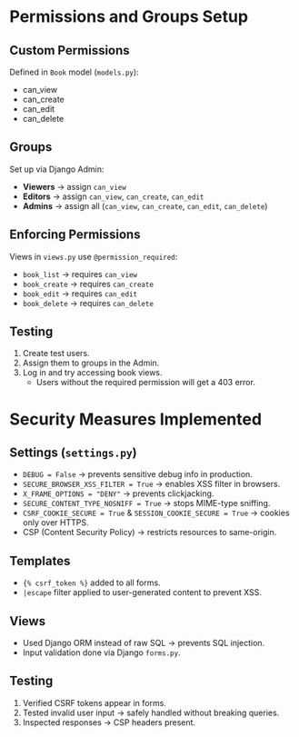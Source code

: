 # Permissions and Groups Setup

## Custom Permissions
Defined in `Book` model (`models.py`):
- can_view
- can_create
- can_edit
- can_delete

## Groups
Set up via Django Admin:
- **Viewers** → assign `can_view`
- **Editors** → assign `can_view`, `can_create`, `can_edit`
- **Admins** → assign all (`can_view`, `can_create`, `can_edit`, `can_delete`)

## Enforcing Permissions
Views in `views.py` use `@permission_required`:
- `book_list` → requires `can_view`
- `book_create` → requires `can_create`
- `book_edit` → requires `can_edit`
- `book_delete` → requires `can_delete`

## Testing
1. Create test users.
2. Assign them to groups in the Admin.
3. Log in and try accessing book views.
   - Users without the required permission will get a 403 error.

# Security Measures Implemented

## Settings (`settings.py`)
- `DEBUG = False` → prevents sensitive debug info in production.
- `SECURE_BROWSER_XSS_FILTER = True` → enables XSS filter in browsers.
- `X_FRAME_OPTIONS = "DENY"` → prevents clickjacking.
- `SECURE_CONTENT_TYPE_NOSNIFF = True` → stops MIME-type sniffing.
- `CSRF_COOKIE_SECURE = True` & `SESSION_COOKIE_SECURE = True` → cookies only over HTTPS.
- CSP (Content Security Policy) → restricts resources to same-origin.

## Templates
- `{% csrf_token %}` added to all forms.
- `|escape` filter applied to user-generated content to prevent XSS.

## Views
- Used Django ORM instead of raw SQL → prevents SQL injection.
- Input validation done via Django `forms.py`.

## Testing
1. Verified CSRF tokens appear in forms.
2. Tested invalid user input → safely handled without breaking queries.
3. Inspected responses → CSP headers present.
